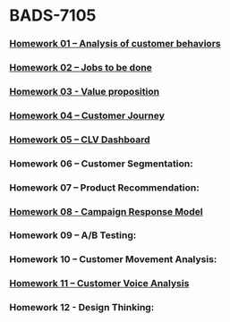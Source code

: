 # BADS-7105

### [Homework 01 – Analysis of customer behaviors](https://github.com/sukitpom/BADS7105/tree/master/Homework%2001%20-%20Analysis%20of%20customer%20behaviors)

### [Homework 02 – Jobs to be done](https://github.com/sukitpom/BADS7105/tree/master/Homework%2002%20-%20Job%20to%20be%20done)

### [Homework 03 - Value proposition](https://github.com/sukitpom/BADS7105/tree/master/Homework%2003%20-%20Value%20Proposition)

### [Homework 04 – Customer Journey](https://github.com/sukitpom/BADS7105/tree/master/Homework%2004%20-%20Customer%20journey)

### [Homework 05 – CLV Dashboard](https://github.com/sukitpom/BADS7105/tree/master/Homework%2005%20-%20CLV%20Dashboard)

### Homework 06 – Customer Segmentation: 

### Homework 07 – Product Recommendation: 

### [Homework 08 - Campaign Response Model](https://github.com/sukitpom/BADS7105/tree/master/Homework%2008%20-%20Campaign%20response%20model)

### Homework 09 – A/B Testing: 

### Homework 10 – Customer Movement Analysis: 

### [Homework 11 – Customer Voice Analysis](https://github.com/sukitpom/BADS7105/tree/master/Homework%2011%20-%20Customer%20voice%20analysis)

### Homework 12 - Design Thinking: 
